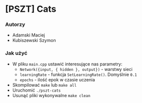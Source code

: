 # [PSZT] Cats

### Autorzy
* Adamski Maciej
* Kubiszewski Szymon

### Jak użyć
* W pliku `main.cpp` ustawić interesujące nas parametry:
	* `Network({input, { hidden }, output})` - warstwy sieci
	* `learningRate` - funkcja `SetLearningRate()`. Domyślnie `0.1`
	* `epochs` - ilość epok w czasie uczenia
* Skompilować `make` lub `make all`
* Uruchomić `./pszt-cats`
* Usunąć pliki wykonywalne `make clean`